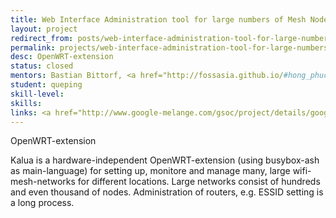 ```yaml
---
title: Web Interface Administration tool for large numbers of Mesh Nodes
layout: project
redirect_from: posts/web-interface-administration-tool-for-large-numbers-of-mesh-nodes.html
permalink: projects/web-interface-administration-tool-for-large-numbers-of-mesh-nodes
desc: OpenWRT-extension
status: closed
mentors: Bastian Bittorf, <a href="http://fossasia.github.io/#hong_phuc">Hong Phuc</a>
student: queping
skill-level:
skills:
links: <a href="http://www.google-melange.com/gsoc/project/details/google/gsoc2014/blackangelmao/5741031244955648">GSoC page</a>
---
```

OpenWRT-extension

Kalua is a hardware-independent OpenWRT-extension (using busybox-ash as main-language) for setting up, monitore and manage many, large wifi-mesh-networks for different locations. Large networks consist of hundreds and even thousand of nodes. Administration of routers, e.g. ESSID setting is a long process.

